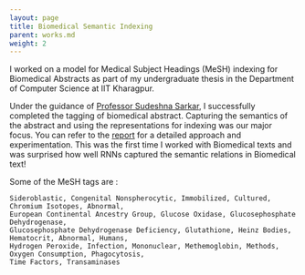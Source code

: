 ```yaml
---
layout: page
title: Biomedical Semantic Indexing
parent: works.md
weight: 2
---
```


I worked on a model for Medical Subject Headings (MeSH) indexing for Biomedical Abstracts as part of my undergraduate thesis in the Department of Computer Science at IIT Kharagpur. 

Under the guidance of [Professor Sudeshna Sarkar](http://cse.iitkgp.ac.in/~sudeshna/), I successfully completed the tagging of biomedical abstract. Capturing the semantics of the abstract and using the representations for indexing was our major focus. You can refer to the [report](https://sakshiagarwal.github.io/BTPReport.pdf) for a detailed approach and experimentation. This was the first time I worked with Biomedical texts and was surprised how well RNNs captured the semantic relations in Biomedical text!

Some of the MeSH tags are : 

```
Sideroblastic, Congenital Nonspherocytic, Immobilized, Cultured, Chromium Isotopes, Abnormal,
European Continental Ancestry Group, Glucose Oxidase, Glucosephosphate Dehydrogenase, 
Glucosephosphate Dehydrogenase Deficiency, Glutathione, Heinz Bodies, Hematocrit, Abnormal, Humans, 
Hydrogen Peroxide, Infection, Mononuclear, Methemoglobin, Methods, Oxygen Consumption, Phagocytosis, 
Time Factors, Transaminases
```

